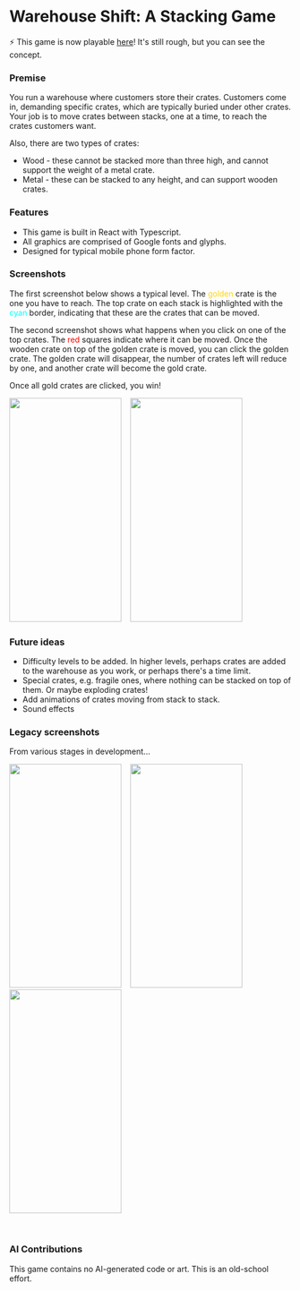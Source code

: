 # Warehouse Shift: A Stacking Game

:zap: This game is now playable <a href='https://zenrajko.github.io/warehouse-shift/' target="_blank">here</a>! It's still rough, but you can see the concept.

### Premise

You run a warehouse where customers store their crates. Customers come in, demanding specific crates, which are typically buried under other crates.
Your job is to move crates between stacks, one at a time, to reach the crates customers want.

Also, there are two types of crates:
* Wood - these cannot be stacked more than three high, and cannot support the weight of a metal crate.
* Metal - these can be stacked to any height, and can support wooden crates.

### Features

* This game is built in React with Typescript.
* All graphics are comprised of Google fonts and glyphs.
* Designed for typical mobile phone form factor. 

### Screenshots

The first screenshot below shows a typical level. The <font color="gold">golden</font> crate is the one you have to reach. 
The top crate on each stack is highlighted with the <font color="cyan">cyan</font> border, indicating that these are the crates that can be moved.

The second screenshot shows what happens when you click on one of the top crates. The <font color="red">red</font> squares indicate where it can be moved.
Once the wooden crate on top of the golden crate is moved, you can click the golden crate.
The golden crate will disappear, the number of crates left will reduce by one, and another crate will become the gold crate.

Once all gold crates are clicked, you win!

<p>
  <a href='https://zenrajko.github.io/tic-tac-toe/' target="_blank"><img src="https://github.com/user-attachments/assets/b520958f-9f90-4783-8414-dc31a03a7f25" width="200" height="400" /></a>
  &nbsp;&nbsp;
  <a href='https://zenrajko.github.io/tic-tac-toe/' target="_blank"><img src="https://github.com/user-attachments/assets/3834320a-77bb-40e2-8915-9f45f51fea18" width="200" height="400" /></a>
</p>

### Future ideas

* Difficulty levels to be added. In higher levels, perhaps crates are added to the warehouse as you work, or perhaps there's a time limit.
* Special crates, e.g. fragile ones, where nothing can be stacked on top of them. Or maybe exploding crates!
* Add animations of crates moving from stack to stack.
* Sound effects

### Legacy screenshots

From various stages in development...

<p>
  <img src="https://github.com/user-attachments/assets/7d63cebb-2125-4673-9160-0d4c015687f8" width="200" height="400" />
  &nbsp;&nbsp;
  <img src="https://github.com/user-attachments/assets/e457052d-b6b1-4449-8705-430e9b8f1bb2" width="200" height="400" />
  &nbsp;&nbsp;
  <img src="https://github.com/user-attachments/assets/f6382f78-a791-4975-a8ea-2a65f5d75abf" width="200" height="400" />
</p>

<br>

### AI Contributions

This game contains no AI-generated code or art. This is an old-school effort.
